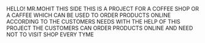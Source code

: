 HELLO!
MR.MOHIT THIS SIDE
THIS IS A PROJECT FOR A COFFEE SHOP OR A CAFFEE WHICH CAN BE USED TO ORDER PRODUCTS ONLINE ACCORDING TO THE CUSTOMERS NEEDS
WITH THE HELP OF THIS PROJECT THE CUSTOMERS CAN ORDER PRODUCTS ONLINE AND NEED NOT TO VISIT SHOP EVERY TYME
